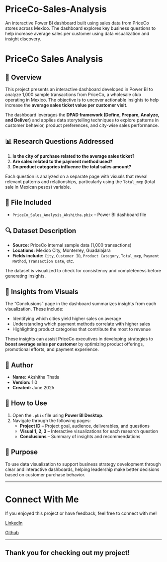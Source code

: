 # PriceCo-Sales-Analysis
An interactive Power BI dashboard built using sales data from PriceCo stores across Mexico. The dashboard explores key business questions to help increase average sales per customer using data visualization and insight discovery.

# PriceCo Sales Analysis 

## 📌 Overview
This project presents an interactive dashboard developed in Power BI to analyze 1,000 sample transactions from PriceCo, a wholesale club operating in Mexico. The objective is to uncover actionable insights to help increase the **average sales ticket value per customer visit**.

The dashboard leverages the **DPAD framework (Define, Prepare, Analyze, and Deliver)** and applies data storytelling techniques to explore patterns in customer behavior, product preferences, and city-wise sales performance.

## 📊 Research Questions Addressed
1. **Is the city of purchase related to the average sales ticket?**
2. **Are sales related to the payment method used?**
3. **Do product categories influence the total sales amount?**

Each question is analyzed on a separate page with visuals that reveal relevant patterns and relationships, particularly using the `Total_mxp` (total sale in Mexican pesos) variable.

## 📁 File Included
- `PriceCo_Sales_Analysis_Akshitha.pbix` – Power BI dashboard file

## 🔍 Dataset Description
- **Source:** PriceCo internal sample data (1,000 transactions)
- **Locations:** Mexico City, Monterrey, Guadalajara
- **Fields include:** `City`, `Customer ID`, `Product Category`, `Total_mxp`, `Payment Method`, `Transaction Date`, etc.

The dataset is visualized to check for consistency and completeness before generating insights.

## 🧠 Insights from Visuals
The “Conclusions” page in the dashboard summarizes insights from each visualization. These include:
- Identifying which cities yield higher sales on average
- Understanding which payment methods correlate with higher sales
- Highlighting product categories that contribute the most to revenue

These insights can assist PriceCo executives in developing strategies to **boost average sales per customer** by optimizing product offerings, promotional efforts, and payment experience.

## 👤 Author
- **Name:** Akshitha Thatla  
- **Version:** 1.0  
- **Created:** June 2025

## 📘 How to Use
1. Open the `.pbix` file using **Power BI Desktop**.
2. Navigate through the following pages:
   - **Project ID** – Project goal, audience, deliverables, and questions
   - **Visual 1, 2, 3** – Interactive visualizations for each research question
   - **Conclusions** – Summary of insights and recommendations

## 🎯 Purpose
To use data visualization to support business strategy development through clear and interactive dashboards, helping leadership make better decisions based on customer purchase behavior.

---

# Connect With Me

If you enjoyed this project or have feedback, feel free to connect with me!

[LinkedIn](https://www.linkedin.com/in/akshitha-thatla-755832260/) 

[Github](https://github.com/Akshitha-git06)

---

## Thank you for checking out my project!
